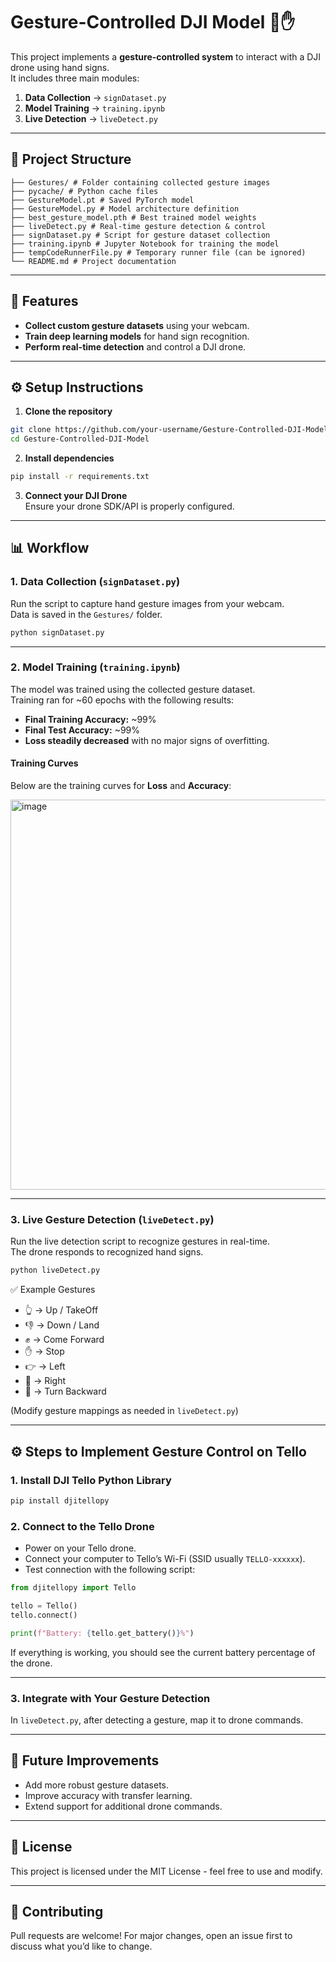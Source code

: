 # Gesture-Controlled DJI Model 🚁✋

This project implements a **gesture-controlled system** to interact with a DJI drone using hand signs.  
It includes three main modules:
1. **Data Collection** → `signDataset.py`  
2. **Model Training** → `training.ipynb`  
3. **Live Detection** → `liveDetect.py`

---

## 📂 Project Structure

```
├── Gestures/ # Folder containing collected gesture images
├── pycache/ # Python cache files
├── GestureModel.pt # Saved PyTorch model
├── GestureModel.py # Model architecture definition
├── best_gesture_model.pth # Best trained model weights
├── liveDetect.py # Real-time gesture detection & control
├── signDataset.py # Script for gesture dataset collection
├── training.ipynb # Jupyter Notebook for training the model
├── tempCodeRunnerFile.py # Temporary runner file (can be ignored)
└── README.md # Project documentation
```

---

## 🚀 Features
- **Collect custom gesture datasets** using your webcam.  
- **Train deep learning models** for hand sign recognition.  
- **Perform real-time detection** and control a DJI drone.  

---

## ⚙️ Setup Instructions

1. **Clone the repository**
```bash
git clone https://github.com/your-username/Gesture-Controlled-DJI-Model.git
cd Gesture-Controlled-DJI-Model
```

2. **Install dependencies**
```bash
pip install -r requirements.txt
```

3. **Connect your DJI Drone**  
Ensure your drone SDK/API is properly configured.  

---

## 📊 Workflow

### 1. Data Collection (`signDataset.py`)
Run the script to capture hand gesture images from your webcam.  
Data is saved in the `Gestures/` folder.  

```bash
python signDataset.py
```

---

### 2. Model Training (`training.ipynb`)
The model was trained using the collected gesture dataset.  
Training ran for ~60 epochs with the following results:

- **Final Training Accuracy:** ~99%  
- **Final Test Accuracy:** ~99%  
- **Loss steadily decreased** with no major signs of overfitting.  

#### Training Curves
Below are the training curves for **Loss** and **Accuracy**:

<img width="1222" height="624" alt="image" src="https://github.com/user-attachments/assets/655b7b2e-e82c-482e-8c59-e878d1fccf5b" />

---

### 3. Live Gesture Detection (`liveDetect.py`)
Run the live detection script to recognize gestures in real-time.  
The drone responds to recognized hand signs.  

```bash
python liveDetect.py
```

✅ Example Gestures  

- 👆 → Up / TakeOff  
- 👎 → Down / Land  
- ✊ → Come Forward  
- ✋ → Stop  
- 👉 → Left  
- 🫲 → Right  
- 🤘 → Turn Backward  

(Modify gesture mappings as needed in `liveDetect.py`)

---

## ⚙️ Steps to Implement Gesture Control on Tello

### 1. Install DJI Tello Python Library
```bash
pip install djitellopy
```

### 2. Connect to the Tello Drone
- Power on your Tello drone.  
- Connect your computer to Tello’s Wi-Fi (SSID usually `TELLO-xxxxxx`).  
- Test connection with the following script:  

```python
from djitellopy import Tello

tello = Tello()
tello.connect()

print(f"Battery: {tello.get_battery()}%")
```

If everything is working, you should see the current battery percentage of the drone.  

---

### 3. Integrate with Your Gesture Detection
In `liveDetect.py`, after detecting a gesture, map it to drone commands.  

---

## 📌 Future Improvements
- Add more robust gesture datasets.  
- Improve accuracy with transfer learning.  
- Extend support for additional drone commands.  

---

## 📝 License
This project is licensed under the MIT License - feel free to use and modify.  

---

## 🤝 Contributing
Pull requests are welcome! For major changes, open an issue first to discuss what you’d like to change.  
